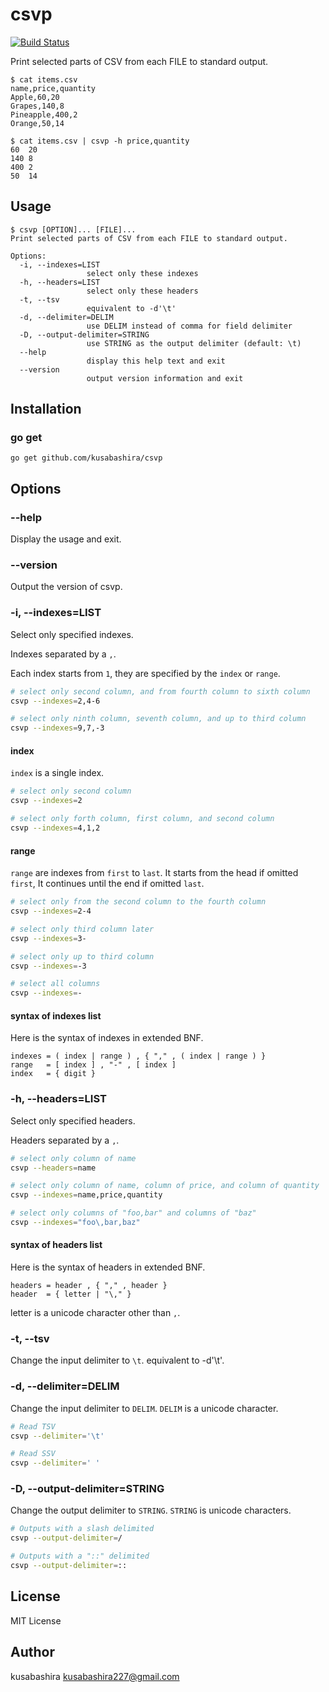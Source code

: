 csvp
====

[![Build Status](https://travis-ci.org/kusabashira/csvp.svg?branch=master)](https://travis-ci.org/kusabashira/csvp)

Print selected parts of CSV from each FILE to standard output.

```
$ cat items.csv
name,price,quantity
Apple,60,20
Grapes,140,8
Pineapple,400,2
Orange,50,14

$ cat items.csv | csvp -h price,quantity
60	20
140	8
400	2
50	14
```

Usage
-----

```
$ csvp [OPTION]... [FILE]...
Print selected parts of CSV from each FILE to standard output.

Options:
  -i, --indexes=LIST
                 select only these indexes
  -h, --headers=LIST
                 select only these headers
  -t, --tsv
                 equivalent to -d'\t'
  -d, --delimiter=DELIM
                 use DELIM instead of comma for field delimiter
  -D, --output-delimiter=STRING
                 use STRING as the output delimiter (default: \t)
  --help
                 display this help text and exit
  --version
                 output version information and exit
```

Installation
------------

### go get

```
go get github.com/kusabashira/csvp
```

Options
-------

### --help

Display the usage and exit.

### --version

Output the version of csvp.

### -i, --indexes=LIST

Select only specified indexes.

Indexes separated by a `,`.

Each index starts from `1`, they are specified by the `index` or `range`.

```sh
# select only second column, and from fourth column to sixth column
csvp --indexes=2,4-6

# select only ninth column, seventh column, and up to third column
csvp --indexes=9,7,-3
```

#### index

`index` is a single index.

```sh
# select only second column
csvp --indexes=2

# select only forth column, first column, and second column
csvp --indexes=4,1,2
```

#### range

`range` are indexes from `first` to `last`.
It starts from the head if omitted `first`,
It continues until the end if omitted `last`.

```sh
# select only from the second column to the fourth column
csvp --indexes=2-4

# select only third column later
csvp --indexes=3-

# select only up to third column
csvp --indexes=-3

# select all columns
csvp --indexes=-
```

#### syntax of indexes list

Here is the syntax of indexes in extended BNF.

```
indexes = ( index | range ) , { "," , ( index | range ) }
range   = [ index ] , "-" , [ index ]
index   = { digit }
```

### -h, --headers=LIST

Select only specified headers.

Headers separated by a `,`.

```sh
# select only column of name
csvp --headers=name

# select only column of name, column of price, and column of quantity
csvp --indexes=name,price,quantity

# select only columns of "foo,bar" and columns of "baz"
csvp --indexes="foo\,bar,baz"
```

#### syntax of headers list

Here is the syntax of headers in extended BNF.

```
headers = header , { "," , header }
header  = { letter | "\," }
```

letter is a unicode character other than `,`.

### -t, --tsv

Change the input delimiter to `\t`.  equivalent to -d'\t'.

### -d, --delimiter=DELIM

Change the input delimiter to `DELIM`.
`DELIM` is a unicode character.

```sh
# Read TSV
csvp --delimiter='\t'

# Read SSV
csvp --delimiter=' '
```

### -D, --output-delimiter=STRING

Change the output delimiter to `STRING`.
`STRING` is unicode characters.

```sh
# Outputs with a slash delimited
csvp --output-delimiter=/

# Outputs with a "::" delimited
csvp --output-delimiter=::
```

License
-------

MIT License

Author
------

kusabashira <kusabashira227@gmail.com>
